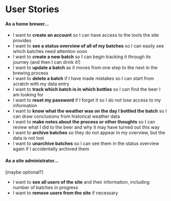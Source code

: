 # User Stories

#### As a home brewer...
 
- I want to **create an account** so I can have access to the tools the site provides
- I want to **see a status overview of all of my batches** so I can easily see which batches need attention soon
- I want to **create a new batch** so I can begin tracking it through its journey (and then I can drink it!)
- I want to **update a batch** as it moves from one step to the next in the brewing process
- I want to **delete a batch** if I have made mistakes so I can start from scratch with my data entry
- I want to **track which batch is in which bottles** so I can find the beer I am looking for
- I want to **reset my password** if I forget it so I do not lose access to my information
- I want to **know what the weather was on the day I bottled the batch** so I can draw conclusions from historical weather data
- I want to **make notes about the process or other thoughts** so I can review what I did to the beer and why it may have turned out this way
- I want to **archive batches**  so they do not appear in my overview, but the data is not lost
- I want to **unarchive batches** so I can see them in the status overview again if I accidentally archived them
 
#### As a site administrator...
[maybe optional?]
- I want to **see all users of the site** and their information, including number of batches in progress
- I want to **remove users from the site** if necessary
 
 